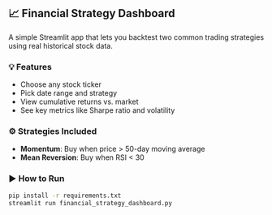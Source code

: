 ## 📈 Financial Strategy Dashboard

A simple Streamlit app that lets you backtest two common trading strategies using real historical stock data.

### 💡 Features
- Choose any stock ticker
- Pick date range and strategy
- View cumulative returns vs. market
- See key metrics like Sharpe ratio and volatility

### ⚙️ Strategies Included
- **Momentum**: Buy when price > 50-day moving average  
- **Mean Reversion**: Buy when RSI < 30

### ▶️ How to Run

```bash
pip install -r requirements.txt
streamlit run financial_strategy_dashboard.py
